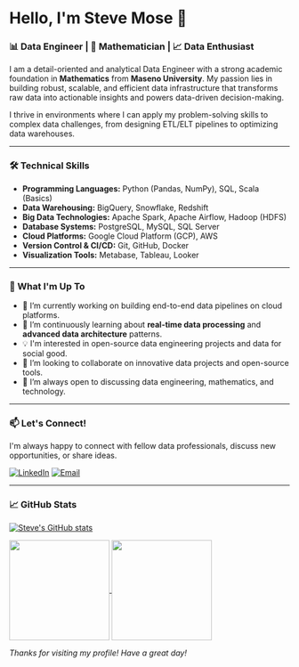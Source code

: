 
# Hello, I'm Steve Mose 👋

### 📊 Data Engineer | 🧮 Mathematician | 📈 Data Enthusiast

I am a detail-oriented and analytical Data Engineer with a strong academic foundation in **Mathematics** from **Maseno University**. My passion lies in building robust, scalable, and efficient data infrastructure that transforms raw data into actionable insights and powers data-driven decision-making.

I thrive in environments where I can apply my problem-solving skills to complex data challenges, from designing ETL/ELT pipelines to optimizing data warehouses.

---

### 🛠️ Technical Skills

*   **Programming Languages:** Python (Pandas, NumPy), SQL, Scala (Basics)
*   **Data Warehousing:** BigQuery, Snowflake, Redshift
*   **Big Data Technologies:** Apache Spark, Apache Airflow, Hadoop (HDFS)
*   **Database Systems:** PostgreSQL, MySQL, SQL Server
*   **Cloud Platforms:** Google Cloud Platform (GCP), AWS
*   **Version Control & CI/CD:** Git, GitHub, Docker
*   **Visualization Tools:** Metabase, Tableau, Looker

---

### 🧠 What I'm Up To

*   🔭 I’m currently working on building end-to-end data pipelines on cloud platforms.
*   🌱 I’m continuously learning about **real-time data processing** and **advanced data architecture** patterns.
*   💡 I'm interested in open-source data engineering projects and data for social good.
*   👯 I’m looking to collaborate on innovative data projects and open-source tools.
*   🤔 I’m always open to discussing data engineering, mathematics, and technology.

---

### 📫 Let's Connect!

I'm always happy to connect with fellow data professionals, discuss new opportunities, or share ideas.

[![LinkedIn](https://img.shields.io/badge/LinkedIn-Connect%20with%20me-blue?style=for-the-badge&logo=linkedin)](https://www.linkedin.com/in/steve-mose-a69889380/)
[![Email](https://img.shields.io/badge/Email-Reach%20out%20to%20me-red?style=for-the-badge&logo=gmail)](mailto:smose604@gmail.com)

---

### 📈 GitHub Stats

[![Steve's GitHub stats](https://github-readme-stats.vercel.app/api?username=stevemose)](https://github.com/stevemose/github-readme-stats)

<a href="https://github.com/stevemose/github-readme-stats">
  <img height=180 align="center" src="https://github-readme-stats.vercel.app/api?username=stevemose&show_icons=true&theme=radical&hide_border=true" />
</a>
<a href="https://github.com/stevemose/github-readme-stats">
  <img height=180 align="center" src="https://github-readme-stats.vercel.app/api/top-langs?username=stevemose&layout=compact&theme=radical&hide_border=true" />
</a>

*Thanks for visiting my profile! Have a great day!*
